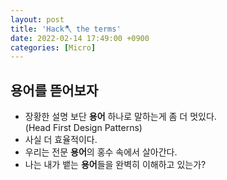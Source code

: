 ```yaml
---
layout: post
title: 'Hack🪓 the terms'
date: 2022-02-14 17:49:00 +0900
categories: [Micro]
---
```


## 용어를 뜯어보자

- 장황한 설명 보단 **용어** 하나로 말하는게 좀 더 멋있다.  
  (Head First Design Patterns)
- 사실 더 효율적이다.
- 우리는 전문 **용어**의 홍수 속에서 살아간다.
- 나는 내가 뱉는 **용어**들을 완벽히 이해하고 있는가?